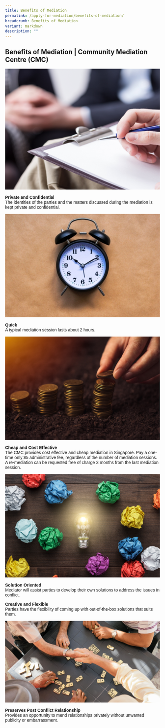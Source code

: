 ```yaml
---
title: Benefits of Mediation
permalink: /apply-for-mediation/benefits-of-mediation/
breadcrumb: Benefits of Mediation
variant: markdown
description: ""
---
```

<h2>Benefits of Mediation | Community Mediation Centre (CMC)</h2>

<div class="isomer-image-wrapper"><img style="width: 600px" height="auto" width="100%" title="Benefits of Mediation 1" alt="Benefits of Mediation 1" src="/images/1525057853270.png"></div>

<p style="font-family:arial;"><strong>Private and Confidential</strong><br>The identities of the parties and the matters discussed during the mediation is kept private and confidential.</p>

<div class="isomer-image-wrapper"><img style="width: 600px" height="auto" width="100%" title="Benefits of Mediation 2" alt="Benefits of Mediation 2" src="/images/1503990395999.jpg"></div>

<p style="font-family:arial;"><strong>Quick</strong><br>A typical mediation session lasts about 2 hours.</p>

<div class="isomer-image-wrapper"><img style="width: 600px" height="auto" width="100%" title="Benefits of Mediation 3" alt="Benefits of Mediation 3" src="/images/1503990421802.png"></div>

<p style="font-family:arial;"><strong>Cheap and Cost Effective</strong><br>The CMC provides cost effective and cheap mediation in Singapore. Pay a one-time only $5 administrative fee, regardless of the number of mediation sessions. A re-mediation can be requested free of charge 3 months from the last mediation session.</p>

<div class="isomer-image-wrapper"><img style="width: 600px" height="auto" width="100%" title="Benefits of Mediation 4" alt="Benefits of Mediation 4" src="/images/1503990446466.png"></div>

<p style="font-family:arial;"><strong>Solution Oriented</strong><br>Mediator will assist parties to develop their own solutions to address the issues in conflict.</p>

<p style="font-family:arial;"><strong>Creative and Flexible</strong><br>Parties have the flexibility of coming up with out-of-the-box solutions that suits them.</p>

<div class="isomer-image-wrapper"><img style="width: 600px" height="auto" width="100%" title="Benefits of Mediation 5" alt="Benefits of Mediation 5" src="/images/1503990466123.png"></div>

<p style="font-family:arial;"><strong>Preserves Post Conflict Relationship</strong><br>Provides an opportunity to mend relationships privately without unwanted publicity or embarrassment.</p>